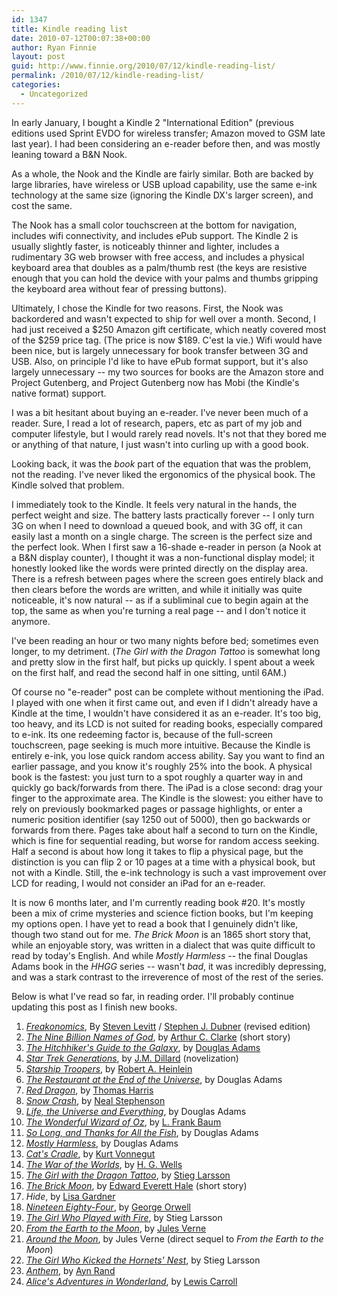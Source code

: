 ```yaml
---
id: 1347
title: Kindle reading list
date: 2010-07-12T00:07:38+00:00
author: Ryan Finnie
layout: post
guid: http://www.finnie.org/2010/07/12/kindle-reading-list/
permalink: /2010/07/12/kindle-reading-list/
categories:
  - Uncategorized
---
```

In early January, I bought a Kindle 2 "International Edition" (previous editions used Sprint EVDO for wireless transfer; Amazon moved to GSM late last year). I had been considering an e-reader before then, and was mostly leaning toward a B&N Nook.

As a whole, the Nook and the Kindle are fairly similar. Both are backed by large libraries, have wireless or USB upload capability, use the same e-ink technology at the same size (ignoring the Kindle DX's larger screen), and cost the same.

The Nook has a small color touchscreen at the bottom for navigation, includes wifi connectivity, and includes ePub support. The Kindle 2 is usually slightly faster, is noticeably thinner and lighter, includes a rudimentary 3G web browser with free access, and includes a physical keyboard area that doubles as a palm/thumb rest (the keys are resistive enough that you can hold the device with your palms and thumbs gripping the keyboard area without fear of pressing buttons).

Ultimately, I chose the Kindle for two reasons. First, the Nook was backordered and wasn't expected to ship for well over a month. Second, I had just received a $250 Amazon gift certificate, which neatly covered most of the $259 price tag. (The price is now $189. C'est la vie.) Wifi would have been nice, but is largely unnecessary for book transfer between 3G and USB. Also, on principle I'd like to have ePub format support, but it's also largely unnecessary -- my two sources for books are the Amazon store and Project Gutenberg, and Project Gutenberg now has Mobi (the Kindle's native format) support.

I was a bit hesitant about buying an e-reader. I've never been much of a reader. Sure, I read a lot of research, papers, etc as part of my job and computer lifestyle, but I would rarely read novels. It's not that they bored me or anything of that nature, I just wasn't into curling up with a good book.

Looking back, it was the _book_ part of the equation that was the problem, not the reading. I've never liked the ergonomics of the physical book. The Kindle solved that problem.

I immediately took to the Kindle. It feels very natural in the hands, the perfect weight and size. The battery lasts practically forever -- I only turn 3G on when I need to download a queued book, and with 3G off, it can easily last a month on a single charge. The screen is the perfect size and the perfect look. When I first saw a 16-shade e-reader in person (a Nook at a B&N display counter), I thought it was a non-functional display model; it honestly looked like the words were printed directly on the display area. There is a refresh between pages where the screen goes entirely black and then clears before the words are written, and while it initially was quite noticeable, it's now natural -- as if a subliminal cue to begin again at the top, the same as when you're turning a real page -- and I don't notice it anymore.

I've been reading an hour or two many nights before bed; sometimes even longer, to my detriment. (_The Girl with the Dragon Tattoo_ is somewhat long and pretty slow in the first half, but picks up quickly. I spent about a week on the first half, and read the second half in one sitting, until 6AM.)

Of course no "e-reader" post can be complete without mentioning the iPad. I played with one when it first came out, and even if I didn't already have a Kindle at the time, I wouldn't have considered it as an e-reader. It's too big, too heavy, and its LCD is not suited for reading books, especially compared to e-ink. Its one redeeming factor is, because of the full-screen touchscreen, page seeking is much more intuitive. Because the Kindle is entirely e-ink, you lose quick random access ability. Say you want to find an earlier passage, and you know it's roughly 25% into the book. A physical book is the fastest: you just turn to a spot roughly a quarter way in and quickly go back/forwards from there. The iPad is a close second: drag your finger to the approximate area. The Kindle is the slowest: you either have to rely on previously bookmarked pages or passage highlights, or enter a numeric position identifier (say 1250 out of 5000), then go backwards or forwards from there. Pages take about half a second to turn on the Kindle, which is fine for sequential reading, but worse for random access seeking. Half a second is about how long it takes to flip a physical page, but the distinction is you can flip 2 or 10 pages at a time with a physical book, but not with a Kindle. Still, the e-ink technology is such a vast improvement over LCD for reading, I would not consider an iPad for an e-reader.

It is now 6 months later, and I'm currently reading book #20. It's mostly been a mix of crime mysteries and science fiction books, but I'm keeping my options open. I have yet to read a book that I genuinely didn't like, though two stand out for me. _The Brick Moon_ is an 1865 short story that, while an enjoyable story, was written in a dialect that was quite difficult to read by today's English. And while _Mostly Harmless_ -- the final Douglas Adams book in the _HHGG_ series -- wasn't _bad_, it was incredibly depressing, and was a stark contrast to the irreverence of most of the rest of the series.

Below is what I've read so far, in reading order. I'll probably continue updating this post as I finish new books.

  1. [_Freakonomics_](http://en.wikipedia.org/wiki/Freakonomics), By [Steven Levitt](http://en.wikipedia.org/wiki/Steven_Levitt) / [Stephen J. Dubner](http://en.wikipedia.org/wiki/Stephen_J._Dubner) (revised edition)
  2. [_The Nine Billion Names of God_](http://en.wikipedia.org/wiki/The_Nine_Billion_Names_of_God), by [Arthur C. Clarke](http://en.wikipedia.org/wiki/Arthur_C._Clarke) (short story)
  3. [_The Hitchhiker's Guide to the Galaxy_](http://en.wikipedia.org/wiki/The_Hitchhiker%27s_Guide_to_the_Galaxy_%28novel%29), by [Douglas Adams](http://en.wikipedia.org/wiki/Douglas_Adams)
  4. [_Star Trek Generations_](http://en.wikipedia.org/wiki/Star_Trek_Generations), by [J.M. Dillard](http://en.wikipedia.org/wiki/Jeanne_Kalogridis) (novelization)
  5. [_Starship Troopers_](http://en.wikipedia.org/wiki/Starship_Troopers), by [Robert A. Heinlein](http://en.wikipedia.org/wiki/Robert_A._Heinlein)
  6. [_The Restaurant at the End of the Universe_](http://en.wikipedia.org/wiki/The_Restaurant_at_the_End_of_the_Universe), by Douglas Adams
  7. [_Red Dragon_](http://en.wikipedia.org/wiki/Red_Dragon_%28novel%29), by [Thomas Harris](http://en.wikipedia.org/wiki/Thomas_Harris)
  8. [_Snow Crash_](http://en.wikipedia.org/wiki/Snow_Crash), by [Neal Stephenson](http://en.wikipedia.org/wiki/Neal_Stephenson)
  9. [_Life, the Universe and Everything_](http://en.wikipedia.org/wiki/Life,_the_Universe_and_Everything), by Douglas Adams
 10. [_The Wonderful Wizard of Oz_](http://en.wikipedia.org/wiki/The_Wonderful_Wizard_of_Oz), by [L. Frank Baum](http://en.wikipedia.org/wiki/L._Frank_Baum)
 11. [_So Long, and Thanks for All the Fish_](http://en.wikipedia.org/wiki/So_Long,_and_Thanks_for_All_the_Fish), by Douglas Adams
 12. [_Mostly Harmless_](http://en.wikipedia.org/wiki/Mostly_Harmless), by Douglas Adams
 13. [_Cat's Cradle_](http://en.wikipedia.org/wiki/Cat%27s_Cradle), by [Kurt Vonnegut](http://en.wikipedia.org/wiki/Kurt_Vonnegut)
 14. [_The War of the Worlds_](http://en.wikipedia.org/wiki/The_War_of_the_Worlds), by [H. G. Wells](http://en.wikipedia.org/wiki/H._G._Wells)
 15. [_The Girl with the Dragon Tattoo_](http://en.wikipedia.org/wiki/The_Girl_with_the_Dragon_Tattoo), by [Stieg Larsson](http://en.wikipedia.org/wiki/Stieg_Larsson)
 16. [_The Brick Moon_](http://en.wikipedia.org/wiki/The_Brick_Moon), by [Edward Everett Hale](http://en.wikipedia.org/wiki/Edward_Everett_Hale) (short story)
 17. _Hide_, by [Lisa Gardner](http://en.wikipedia.org/wiki/Lisa_Gardner)
 18. [_Nineteen Eighty-Four_](http://en.wikipedia.org/wiki/Nineteen_Eighty-Four), by [George Orwell](http://en.wikipedia.org/wiki/George_Orwell)
 19. [_The Girl Who Played with Fire_](http://en.wikipedia.org/wiki/The_Girl_Who_Played_with_Fire), by Stieg Larsson
 20. [_From the Earth to the Moon_](http://en.wikipedia.org/wiki/From_the_Earth_to_the_Moon), by [Jules Verne](http://en.wikipedia.org/wiki/Jules_Verne)
 21. [_Around the Moon_](http://en.wikipedia.org/wiki/Around_the_Moon), by Jules Verne (direct sequel to _From the Earth to the Moon_)
 22. [_The Girl Who Kicked the Hornets' Nest_](http://en.wikipedia.org/wiki/The_Girl_Who_Kicked_the_Hornets%27_Nest), by Stieg Larsson
 23. [_Anthem_](http://en.wikipedia.org/wiki/Anthem_%28novella%29), by [Ayn Rand](http://en.wikipedia.org/wiki/Ayn_Rand)
 24. [_Alice's Adventures in Wonderland_](http://en.wikipedia.org/wiki/Alice%27s_Adventures_in_Wonderland), by [Lewis Carroll](http://en.wikipedia.org/wiki/Lewis_Carroll)
